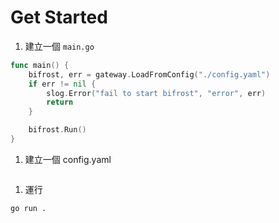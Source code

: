# Get Started

1. 建立一個 `main.go`

```Go
func main() {
	bifrost, err = gateway.LoadFromConfig("./config.yaml")
	if err != nil {
		slog.Error("fail to start bifrost", "error", err)
		return
	}

	bifrost.Run()
}
```

1. 建立一個 config.yaml

```yaml


```

1. 運行

```shell
go run .
```
